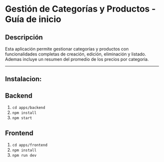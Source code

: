 # Gestión de Categorías y Productos - Guía de inicio

## Descripción
Esta aplicación permite gestionar categorías y productos con funcionalidades completas de creación, edición, eliminación y listado. Ademas incluye un resumen del promedio de los precios por categoria.

---
## Instalacion: 
## Backend

1. `cd apps/backend`
2. `npm install`
3. `npm start`

## Frontend

1. `cd apps/frontend`
2. `npm install`
3. `npm run dev`
